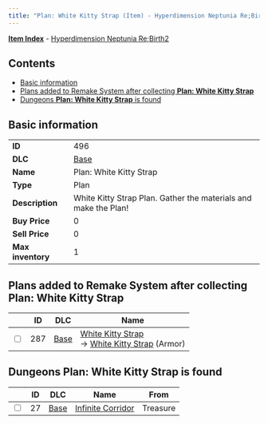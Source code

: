 ```yaml
---
title: "Plan: White Kitty Strap (Item) - Hyperdimension Neptunia Re;Birth2"
---
```


[**Item Index**](/neptunia/rb2/item/index.html) - [Hyperdimension Neptunia Re;Birth2](/neptunia/rb2)

## Contents

- [Basic information](#basic-information)
- [Plans added to Remake System after collecting **Plan: White Kitty Strap**](#plans-added-to-remake-system-after-collecting-plan-white-kitty-strap)
- [Dungeons **Plan: White Kitty Strap** is found](#dungeons-plan-white-kitty-strap-is-found)

## Basic information

|   |   |
| -- | -- |
| **ID** | 496 |
| **DLC** | [Base](/neptunia/rb2/dlc/0-base.html) |
| **Name** | Plan: White Kitty Strap |
| **Type** | Plan |
| **Description** | White Kitty Strap Plan. Gather the materials and make the Plan! |
| **Buy Price** | 0 |
| **Sell Price** | 0 |
| **Max inventory** | 1 |

## Plans added to Remake System after collecting **Plan: White Kitty Strap**

|    | ID | DLC | Name |
| -- | -- | --- | ---- |
| <input type="checkbox" id="rb2-remake-0-287" class="trackbox" /> | 287 | [Base](/neptunia/rb2/dlc/0-base.html) | [White Kitty Strap](/neptunia/rb2/remake/0-287-white-kitty-strap.html)<br />→ [White Kitty Strap](/neptunia/rb2/item/0-1651-white-kitty-strap.html) (Armor) |

## Dungeons **Plan: White Kitty Strap** is found

|    | ID | DLC | Name | From |
| -- | -- | --- | ---- | ---- |
| <input type="checkbox" id="rb2-dungeon-0-27" class="trackbox" /> | 27 | [Base](/neptunia/rb2/dlc/0-base.html) | [Infinite Corridor](/neptunia/rb2/dungeon/0-27-infinite-corridor.html) | Treasure |